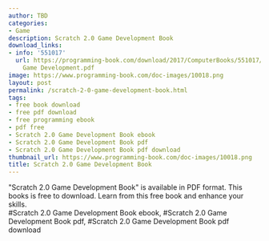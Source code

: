```yaml
---
author: TBD
categories:
- Game
description: Scratch 2.0 Game Development Book
download_links:
- info: '551017'
  url: https://programming-book.com/download/2017/ComputerBooks/551017/Scratch 2.0
    Game Development.pdf
image: https://www.programming-book.com/doc-images/10018.png
layout: post
permalink: /scratch-2-0-game-development-book.html
tags:
- free book download
- free pdf download
- free programming ebook
- pdf free
- Scratch 2.0 Game Development Book ebook
- Scratch 2.0 Game Development Book pdf
- Scratch 2.0 Game Development Book pdf download
thumbnail_url: https://www.programming-book.com/doc-images/10018.png
title: Scratch 2.0 Game Development Book
---
```


 
<div class="item-desc text-justify">
  "Scratch 2.0 Game Development Book" is available in PDF format. This books is free to download. Learn from this free book and enhance your skills.
  <br>
  #Scratch 2.0 Game Development Book ebook, #Scratch 2.0 Game Development Book pdf, #Scratch 2.0 Game Development Book pdf download
</div>